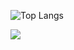 ![Top Langs](https://github-readme-stats.vercel.app/api/top-langs/?username=KiwiTG)

![](https://github-readme-stats.vercel.app/api?username=KiwiTG&show_icons=true&count_private=true&dark=true)
